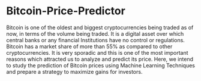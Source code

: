 # Bitcoin-Price-Predictor


Bitcoin is one of the oldest and biggest cryptocurrencies being traded as of now, in terms of the volume being traded. It is a digital asset over which central banks or any financial Institutions have no control or regulations. Bitcoin has a market share of more than 55% as compared to other cryptocurrencies. It is very sporadic and this is one of the most important reasons which attracted us to analyze and predict its price. Here, we intend to study the prediction of Bitcoin prices using Machine Learning Techniques and prepare a strategy to maximize gains for investors.
